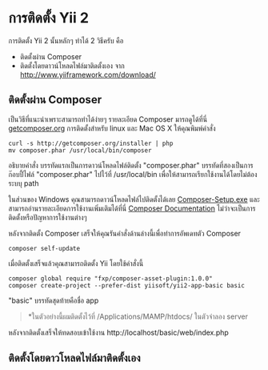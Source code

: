 # การติดตั้ง Yii 2
การติดตั้ง Yii 2 นั้นหลักๆ ทำได้ 2 วิธีครับ คือ
* ติดตั้งผ่าน Composer
* ติดตั้งโดยดาวน์โหลดไฟล์มาติดตั้งเอง จาก http://www.yiiframework.com/download/

## ติดตั้งผ่าน Composer
เป็นวิธีที่แนะนำเพราะสามารถทำได้ง่ายๆ รายละเอียด Composer มารถดูได้ที่นี่  [getcomposer.org](https://getcomposer.org/download/)  การติดตั้งสำหรับ linux และ Mac OS X ให้คุณพิมพ์คำสั่ง

```
curl -s http://getcomposer.org/installer | php
mv composer.phar /usr/local/bin/composer
```
อธิบายคำสั่ง บรรทัดแรกเป็นการดาวน์โหลดไฟล์ติดตั้ง "composer.phar" บรรทัดที่สองเป็นการก๊อบปี้ไฟล์ "composer.phar" ไปไว้ที่ /usr/local/bin เพื่อให้สามารถเรียกใช้งานได้โดยไม่ต้องระบบุ path

ในส่วนของ Windows คุณสามารถดาวน์โหลดไฟล์ไปติดตั้งได้เลย [Composer-Setup.exe](https://getcomposer.org/Composer-Setup.exe) และสามารถอ่านรายละเอียดการใช้งานเพิ่มเติมได้ที่นี่ [Composer Documentation](https://getcomposer.org/doc/) ไม่ว่าจะเป็นการติดตั้งหรือปัญหาการใช้งานต่างๆ

หลังจากติดตั้ง Composer เสร็จให้คุณรันคำสั่งด้านล่างนี้เพื่อทำการอัพเดทตัว Composer
```
composer self-update
```
เมื่อติดตั้งเสร็จแล้วคุณสามารถติดตั้ง Yii โดยใช้คำสั่งนี้
```
composer global require "fxp/composer-asset-plugin:1.0.0"
composer create-project --prefer-dist yiisoft/yii2-app-basic basic
```
"basic" บรรทัดสุดท้ายคือชื่อ app
> *ในตัวอย่างนี้ผมติดตั้งไว้ที่ /Applications/MAMP/htdocs/ ในตัวจำลอง server

หลังจากติดตั้งเสร็จให้ทดสอบเข้าใช้งาน http://localhost/basic/web/index.php

## ติดตั้งโดยดาวโหลดไฟล์มาติดตั้งเอง
